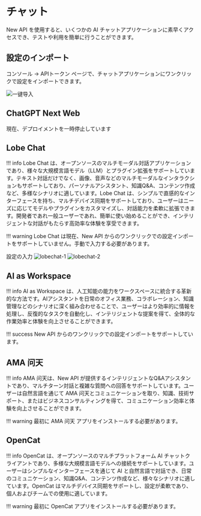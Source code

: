 # チャット

New API を使用すると、いくつかの AI チャットアプリケーションに素早くアクセスでき、テストや利用を簡単に行うことができます。

## 設定のインポート

コンソール -> APIトークン ページで、チャットアプリケーションにワンクリックで設定をインポートできます。

![一键导入](../../assets/guide/import-chat-config.png)

## ChatGPT Next Web

現在、デプロイメントを一時停止しています

## Lobe Chat

!!! info
    Lobe Chat は、オープンソースのマルチモーダル対話アプリケーションであり、様々な大規模言語モデル（LLM）とプラグイン拡張をサポートしています。テキスト対話だけでなく、画像、音声などのマルチモーダルなインタラクションもサポートしており、パーソナルアシスタント、知識Q&A、コンテンツ作成など、多様なシナリオに適しています。Lobe Chat は、シンプルで直感的なインターフェースを持ち、マルチデバイス同期をサポートしており、ユーザーはニーズに応じてモデルやプラグインをカスタマイズし、対話能力を柔軟に拡張できます。開発者であれ一般ユーザーであれ、簡単に使い始めることができ、インテリジェントな対話がもたらす高効率な体験を享受できます。

!!! warning
    Lobe Chat は現在、New API からのワンクリックでの設定インポートをサポートしていません。手動で入力する必要があります。

設定の入力
![lobechat-1](../../assets/guide/lobechat-1.png)
![lobechat-2](../../assets/guide/lobechat-2.png)

## AI as Workspace

!!! info
    AI as Workspace は、人工知能の能力をワークスペースに統合する革新的な方法です。AIアシスタントを日常のオフィス業務、コラボレーション、知識管理などのシナリオに深く組み合わせることで、ユーザーはより効率的に情報を処理し、反復的なタスクを自動化し、インテリジェントな提案を得て、全体的な作業効率と体験を向上させることができます。

!!! success
    New API からのワンクリックでの設定インポートをサポートしています。

## AMA 问天

!!! info
    AMA 问天は、New API が提供するインテリジェントなQ&Aアシスタントであり、マルチターン対話と複雑な質問への回答をサポートしています。ユーザーは自然言語を通じて AMA 问天とコミュニケーションを取り、知識、技術サポート、またはビジネスコンサルティングを得て、コミュニケーション効率と体験を向上させることができます。

!!! warning
    最初に AMA 问天 アプリをインストールする必要があります。

## OpenCat

!!! info
    OpenCat は、オープンソースのマルチプラットフォーム AI チャットクライアントであり、多様な大規模言語モデルへの接続をサポートしています。ユーザーはシンプルなインターフェースを通じて AI と自然言語で対話でき、日常のコミュニケーション、知識Q&A、コンテンツ作成など、様々なシナリオに適しています。OpenCat はマルチデバイス同期をサポートし、設定が柔軟であり、個人およびチームでの使用に適しています。

!!! warning
    最初に OpenCat アプリをインストールする必要があります。